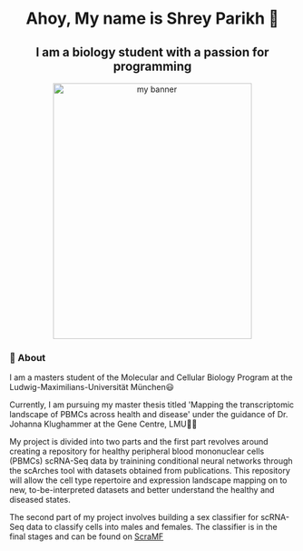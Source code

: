 <h1 align="center"> Ahoy, My name is Shrey Parikh 👋</h1>
<h2 align="center"> I am a biology student with a passion for programming </h2>

<p align="center">
<img width= "350" height="450" src="https://user-images.githubusercontent.com/118828814/213423351-d4f62eee-99ef-4840-94e6-fbe61bc87bae.png" alt="my banner">

</p>
<h3> 📜 About </h3>
I am a masters student of the Molecular and Cellular Biology Program at the Ludwig-Maximilians-Universität München😃

Currently, I am pursuing my master thesis titled 'Mapping the transcriptomic landscape of PBMCs across health and disease' under the guidance of Dr. Johanna Klughammer at the Gene Centre, LMU🧑‍💻

My project is divided into two parts and the first part revolves around creating a repository for healthy peripheral blood mononuclear cells (PBMCs) scRNA-Seq data by trainining conditional neural networks through the scArches tool with datasets obtained from publications. This repository will allow the cell type repertoire and expression landscape mapping on to new, to-be-interpreted datasets and better understand the healthy and diseased states. 

The second part of my project involves building a sex classifier for scRNA-Seq data to classify cells into males and females. The classifier is in the final stages and can be found on [ScraMF]('https://github.com/KlughammerLab/Sex-Classifier')
